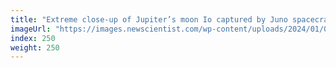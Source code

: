```yaml
---
title: "Extreme close-up of Jupiter’s moon Io captured by Juno spacecraft"
imageUrl: "https://images.newscientist.com/wp-content/uploads/2024/01/02155408/SEI_1857667331.jpg?width=788"
index: 250
weight: 250
---
```

